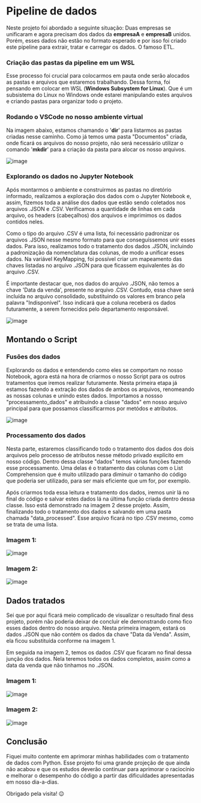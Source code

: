 # Pipeline de dados

Neste projeto foi abordado a seguinte situação: Duas empresas se unificaram e agora precisam dos dados da **empresaA** e **empresaB** unidos. Porém, esses dados não estão no formato esperado e por isso foi criado este pipeline para extrair, tratar e carregar os dados. O famoso ETL.

### Criação das pastas da pipeline em um WSL

Esse processo foi crucial para colocarmos em pauta onde serão alocados as pastas e arquivos que estaremos trabalhando. Dessa forma, foi pensando em colocar em WSL (**Windows Subsystem for Linux**). Que é um subsistema do Linux no Windows onde estarei manipulando estes arquivos e criando pastas para organizar todo o projeto.

### Rodando o VSCode no nosso ambiente virtual

Na imagem abaixo, estamos chamando o '**dir**' para listarmos as pastas criadas nesse caminho. Como já temos uma pasta "Documentos" criada, onde ficará os arquivos do nosso projeto, não será necessário utilizar o comando '**mkdir**' para a criação da pasta para alocar os nosso arquivos.

![image](https://github.com/user-attachments/assets/bba89692-90c4-4d9b-bb83-ccd61e95be11)

### Explorando os dados no Jupyter Notebook

Após montarmos o ambiente e construirmos as pastas no diretório informado, realizamos a exploração dos dados com o Jupyter Notebook e, assim, fizemos toda a análise dos dados que estão sendo coletados nos arquivos .JSON e .CSV. Verificamos a quantidade de linhas em cada arquivo, os headers (cabeçalhos) dos arquivos e imprimimos os dados contidos neles.

Como o tipo do arquivo .CSV é uma lista, foi necessário padronizar os arquivos .JSON nesse mesmo formato para que conseguíssemos unir esses dados. Para isso, realizamos todo o tratamento dos dados .JSON, incluindo a padronização da nomenclatura das colunas, de modo a unificar esses dados. Na variável KeyMapping, foi possível criar um mapeamento das chaves listadas no arquivo .JSON para que ficassem equivalentes às do arquivo .CSV.

É importante destacar que, nos dados do arquivo .JSON, não temos a chave 'Data da venda', presente no arquivo .CSV. Contudo, essa chave será incluída no arquivo consolidado, substituindo os valores em branco pela palavra "Indisponível". Isso indicará que a coluna receberá os dados futuramente, a serem fornecidos pelo departamento responsável.

![image](https://github.com/user-attachments/assets/6618ea7d-0f35-4e5b-a62b-7adeb0182b3e)

## Montando o Script

### Fusões dos dados

Explorando os dados e entendendo como eles se comportam no nosso Notebook, agora está na hora de criarmos o nosso Script para os outros tratamentos que iremos realizar futuramente. Nesta primeira etapa já estamos fazendo a extração dos dados de ambos os arquivos, renomeando as nossas colunas e unindo estes dados. Importamos a nossso "processamento_dados" e atribuíndo a classe "dados" em nosso arquivo principal para que possamos classificarmos por metódos e atributos.

![image](https://github.com/user-attachments/assets/9cac1ac3-bc2e-4cc1-82f8-52e32c1a24b0)


### Processamento dos dados

Nesta parte, estaremos classificando todo o tratamento dos dados dos dois arquivos pelo processo de atributos nesse método privado explícito em nosso código. Dentro dessa classe "dados" temos várias funções fazendo esse processamento. Uma delas é o tratamento das colunas com o List Comprehension que é muito utilizado para diminuir o tamanho do código que poderia ser utilizado, para ser mais eficiente que um for, por exemplo.

Após criarmos toda essa leitura e tratamento dos dados, iremos unir lá no final do código e salvar estes dados lá na última função criada dentro dessa classe. Isso está demonstrado na imagem 2 desse projeto. Assim, finalizando todo o tratamento dos dados e salvando em uma pasta chamada "data_processed". Esse arquivo ficará no tipo .CSV mesmo, como se trata de uma lista.

### Imagem 1:

![image](https://github.com/user-attachments/assets/ca1a339b-9f1a-4cdd-8071-ee2a318a6234)

### Imagem 2:

![image](https://github.com/user-attachments/assets/69faf4b2-92b0-43b8-b91a-c179e59f0230)

## Dados tratados

Sei que por aqui ficará meio complicado de visualizar o resultado final dess projeto, porém não poderia deixar de concluir ele demonstrando como fico esses dados dentro do nosso arquivo. Nesta primeira imagem, estará os dados .JSON que não contém os dados da chave "Data da Venda". Assim, ela ficou substituída conforme na imagem 1.

Em seguida na imagem 2, temos os dados .CSV que ficaram no final dessa junção dos dados. Nela teremos todos os dados completos, assim como a data da venda que não tinhamos no .JSON.

### Imagem 1:

![image](https://github.com/user-attachments/assets/3a24cfb1-058e-4b1e-acfb-986edd578e72)

### Imagem 2:

![image](https://github.com/user-attachments/assets/c0ca5016-b333-40de-b518-ad515b9680b4)

## Conclusão

Fiquei muito contente em aprimorar minhas habilidades com o tratamento de dados com Python. Esse projeto foi uma grande projeção de que ainda não acabou e que os estudos deverão continuar para aprimorar o raciocínio e melhorar o desempenho do código a partir das dificuldades apresentadas em nosso dia-a-dias.

Obrigado pela visita! 😉
